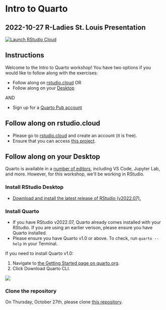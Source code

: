 # Intro to Quarto
## 2022-10-27 R-Ladies St. Louis Presentation

<!-- badges: start -->
[![Launch RStudio Cloud](https://img.shields.io/badge/launch-cloud-75aadb?style=flat&logo=rstudio)](https://rstudio.cloud/project/4823293)
<!-- badges: end -->

## Instructions

Welcome to the Intro to Quarto workshop! You have two options if you would like to follow along with the exercises:

* Follow along on [rstudio.cloud](#follow-along-on-rstudio-cloud) OR
* Follow along on your [Desktop](#follow-along-on-your-desktop)

AND

* Sign up for a [Quarto Pub account](https://quartopub.com/)

## Follow along on rstudio.cloud

* Please go to [rstudio.cloud](https://rstudio.cloud/) and create an account (it is free).
* Ensure that you can access [this project](https://rstudio.cloud/content/4823293).

## Follow along on your Desktop

Quarto is available in a [number of editors](https://quarto.org/docs/get-started/), including VS Code, Jupyter Lab, and more. However, for this workshop, we'll be working in RStudio.

### Install RStudio Desktop

* [Download and install the latest release of RStudio (v2022.07).](https://www.rstudio.com/products/rstudio/download/)

### Install Quarto

* If you have RStudio v2022.07, Quarto already comes installed with your RStudio. If you are using an earlier verison, please ensure you have Quarto installed. 
* Please ensure you have Quarto v1.0 or above. To check, run `quarto --help` in your Terminal.

If you need to install Quarto v1.0:

1. Navigate to [the Getting Started page on quarto.org](https://quarto.org/docs/get-started/).
2. Click Download Quarto CLI.

![](download-quarto.png)

### Clone the repository

On Thursday, October 27th, please clone [this repository](https://github.com/ivelasq/intro-to-quarto-exercises).

